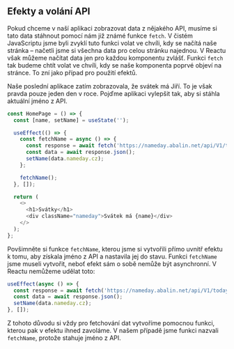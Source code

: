 ## Efekty a volání API

Pokud chceme v naší aplikaci zobrazovat data z nějakého API, musíme si tato data stáhnout pomocí nám již známé funkce `fetch`. V čistém JavaScriptu jsme byli zvyklí tuto funkci volat ve chvíli, kdy se načítá naše stránka – načetli jsme si všechna data pro celou stránku najednou. V Reactu však můžeme načítat data jen pro každou komponentu zvlášť. Funkci `fetch` tak budeme chtít volat ve chvíli, kdy se naše komponenta poprvé objeví na stránce. To zní jako případ pro použití efektů.

Naše poslední aplikace zatím zobrazovala, že svátek má Jiří. To je však pravda pouze jeden den v roce. Pojďme aplikaci vylepšit tak, aby si stáhla aktuální jméno z API.

```js
const HomePage = () => {
  const [name, setName] = useState('');

  useEffect(() => {
    const fetchName = async () => {
      const response = await fetch('https://nameday.abalin.net/api/V1/today');
      const data = await response.json();
      setName(data.nameday.cz);
    };

    fetchName();
  }, []);

  return (
    <>
      <h1>Svátky</h1>
      <div className="nameday">Svátek má {name}</div>
    </>
  );
};
```

Povšimněte si funkce `fetchName`, kterou jsme si vytvořili přímo uvnitř efektu k tomu, aby získala jméno z API a nastavila jej do stavu. Funkci `fetchName` jsme museli vytvořit, neboť efekt sám o sobě nemůže být asynchronní. V Reactu nemůžeme udělat toto:

```js
useEffect(async () => {
  const response = await fetch('https://nameday.abalin.net/api/V1/today');
  const data = await response.json();
  setName(data.nameday.cz);
}, []);
```

Z tohoto důvodu si vždy pro fetchování dat vytvoříme pomocnou funkci, kterou pak v efektu ihned zavoláme. V našem případě jsme funkci nazvali `fetchName`, protože stahuje jméno z API.
